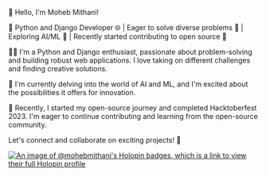 👋 Hello, I'm Moheb Mithani!

🐍 Python and Django Developer 🌐 | Eager to solve diverse problems 🚀 | Exploring AI/ML 🤖 | Recently started contributing to open source 🌱

👨‍💻 I'm a Python and Django enthusiast, passionate about problem-solving and building robust web applications. I love taking on different challenges and finding creative solutions.

🔬 I'm currently delving into the world of AI and ML, and I'm excited about the possibilities it offers for innovation.

🌟 Recently, I started my open-source journey and completed Hacktoberfest 2023. I'm eager to continue contributing and learning from the open-source community.

Let's connect and collaborate on exciting projects! 🤝

[![An image of @mohebmithani's Holopin badges, which is a link to view their full Holopin profile](https://holopin.me/mohebmithani)](https://holopin.io/@mohebmithani)
